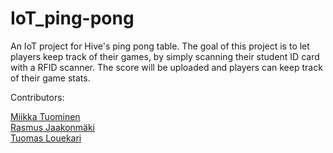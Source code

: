 # IoT_ping-pong
An IoT project for Hive's ping pong table. The goal of this project is to let players keep track of their games, by simply scanning their student ID card with a RFID scanner. The score will be uploaded and players can keep track of their game stats.

Contributors:

[Miikka Tuominen](https://github.com/tuommii)<br>
[Rasmus Jaakonmäki](https://github.com/ninjapiraatti)<br>
[Tuomas Louekari](https://github.com/ninjapiraatti)
